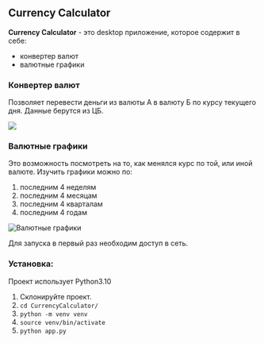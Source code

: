 ## Currency Calculator
**Currency Calculator** - это desktop приложение, которое содержит в себе:

- конвертер валют
- валютные графики

### Конвертер валют
Позволяет перевести деньги из валюты А в валюту Б по курсу текущего дня. Данные берутся из ЦБ.

![](https://i.ibb.co/wWMJ36c/Screenshot-from-2023-04-02-14-31-37.png)

### Валютные графики
Это возможность посмотреть на то, как менялся курс по той, или иной валюте. Изучить графики можно по:

1. последним 4 неделям
2. последним 4 месяцам
3. последним 4 кварталам
4. последним 4 годам

![Валютные графики](https://i.ibb.co/BVVjrML/Screenshot-from-2023-04-02-14-31-27.png)

Для запуска в первый раз необходим доступ в сеть.

### Установка:
Проект использует Python3.10

1. Склонируйте проект.
2. `cd CurrencyCalculator/`
3. `python -m venv venv`
4. `source venv/bin/activate`
5. `python app.py`
